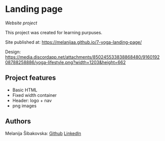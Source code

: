 
# Landing page

_Website project_

This project was created for learning purpuses.

Site published at: https://melanijaa.github.io/7-yoga-landing-page/

Design: https://media.discordapp.net/attachments/850245533838868480/916019208788258886/yoga-lifestyle.png?width=1203&height=662


## Project features

-  Basic HTML
- Fixed width container
- Header: logo + nav
- png images

## Authors

Melanija Šibakovska: [Github](https://github.com/melanijaa) [Linkedln](https://www.linkedin.com/in/melanija-%C5%A1ibakovska-16a065234/)